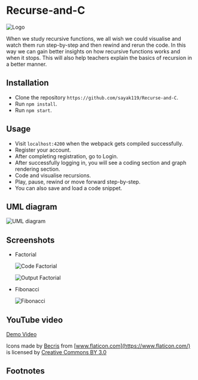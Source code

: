 # Recurse-and-C
![Logo](images/loop.png)

When we study recursive functions, we all wish we could visualise and watch them run step-by-step and then rewind and rerun the code. In this way we can gain better insights on how recursive functions works and when it stops. This will also help teachers explain the basics of recursion in a better manner.

## Installation

* Clone the repository `https://github.com/sayak119/Recurse-and-C`.
* Run `npm install`.
* Run `npm start`.

## Usage

* Visit `localhost:4200` when the webpack gets compiled successfully.
* Register your account.
* After completing registration, go to Login.
* After successfully logging in, you will see a coding section and graph rendering section.
* Code and visualise recursions.
* Play, pause, rewind or move forward step-by-step.
* You can also save and load a code snippet.

## UML diagram

 ![UML diagram](images/uml.jpg)

## Screenshots

* Factorial

  ![Code Factorial](images/fact.png)

  ![Output Factorial](images/fact_out.png)

* Fibonacci

  ![Fibonacci](images/fibo.png)

## YouTube video

[Demo Video](https://youtu.be/kiQ2q2o94qo)


Icons made by [Becris](https://www.flaticon.com/authors/becris) from [www.flaticon.com](https://www.flaticon.com/) is licensed by [Creative Commons BY 3.0](http://creativecommons.org/licenses/by/3.0/)

## Footnotes
